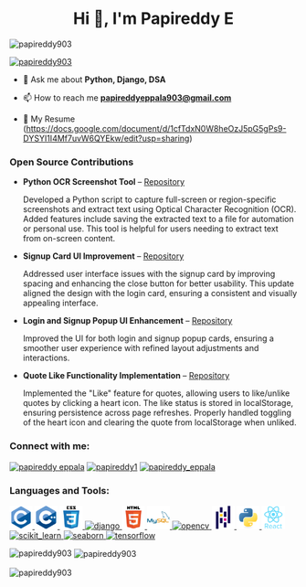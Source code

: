 <h1 align="center">Hi 👋, I'm Papireddy E</h1>
<p align="left"> <img src="https://komarev.com/ghpvc/?username=papireddy903&label=Profile%20views&color=0e75b6&style=flat" alt="papireddy903" /> </p>

<p align="left"> <a href="https://github.com/ryo-ma/github-profile-trophy"><img src="https://user-images.githubusercontent.com/74038190/212746035-d5c61762-973c-44c0-aec7-887f3b7690e3.gif" alt="papireddy903" /></a> </p>


- 💬 Ask me about **Python, Django, DSA**

- 📫 How to reach me **papireddyeppala903@gmail.com**

- 📄 My Resume (https://docs.google.com/document/d/1cfTdxN0W8heOzJ5pG5gPs9-DYSYI1I4Mf7uvW6QYEkw/edit?usp=sharing)

<h3 align="left">Open Source Contributions</h3>
<ul>
  <li>
    <strong>Python OCR Screenshot Tool</strong> – <a href="https://github.com/DhanushNehru/Python-Scripts">Repository</a>
    <p>Developed a Python script to capture full-screen or region-specific screenshots and extract text using Optical Character Recognition (OCR). Added features include saving the extracted text to a file for automation or personal use. This tool is helpful for users needing to extract text from on-screen content.</p>
  </li>
  <li>
    <strong>Signup Card UI Improvement</strong> – <a href="https://github.com/Anu27n/603work">Repository</a>
    <p>Addressed user interface issues with the signup card by improving spacing and enhancing the close button for better usability. This update aligned the design with the login card, ensuring a consistent and visually appealing interface.</p>
  </li>
  <li>
    <strong>Login and Signup Popup UI Enhancement</strong> – <a href="https://github.com/anuragverma108/WildGuard/">Repository</a>
    <p>Improved the UI for both login and signup popup cards, ensuring a smoother user experience with refined layout adjustments and interactions.</p>
  </li>
  <li>
    <strong>Quote Like Functionality Implementation</strong> – <a href="https://github.com/Shariar-Hasan/QuoteVerse">Repository</a>
    <p>Implemented the "Like" feature for quotes, allowing users to like/unlike quotes by clicking a heart icon. The like status is stored in localStorage, ensuring persistence across page refreshes. Properly handled toggling of the heart icon and clearing the quote from localStorage when unliked.</p>
  </li>
</ul>


<h3 align="left">Connect with me:</h3>
<p align="left">
<a href="https://linkedin.com/in/papireddy eppala" target="blank"><img align="center" src="https://raw.githubusercontent.com/rahuldkjain/github-profile-readme-generator/master/src/images/icons/Social/linked-in-alt.svg" alt="papireddy eppala" height="30" width="40" /></a>
<a href="https://www.codechef.com/users/papireddy1" target="blank"><img align="center" src="https://cdn.jsdelivr.net/npm/simple-icons@3.1.0/icons/codechef.svg" alt="papireddy1" height="30" width="40" /></a>
<a href="https://www.leetcode.com/papireddy_eppala" target="blank"><img align="center" src="https://raw.githubusercontent.com/rahuldkjain/github-profile-readme-generator/master/src/images/icons/Social/leet-code.svg" alt="papireddy_eppala" height="30" width="40" /></a>
</p>

<h3 align="left">Languages and Tools:</h3>
<p align="left"> <a href="https://www.cprogramming.com/" target="_blank" rel="noreferrer"> <img src="https://raw.githubusercontent.com/devicons/devicon/master/icons/c/c-original.svg" alt="c" width="40" height="40"/> </a> <a href="https://www.w3schools.com/cpp/" target="_blank" rel="noreferrer"> <img src="https://raw.githubusercontent.com/devicons/devicon/master/icons/cplusplus/cplusplus-original.svg" alt="cplusplus" width="40" height="40"/> </a> <a href="https://www.w3schools.com/css/" target="_blank" rel="noreferrer"> <img src="https://raw.githubusercontent.com/devicons/devicon/master/icons/css3/css3-original-wordmark.svg" alt="css3" width="40" height="40"/> </a> <a href="https://www.djangoproject.com/" target="_blank" rel="noreferrer"> <img src="https://cdn.worldvectorlogo.com/logos/django.svg" alt="django" width="40" height="40"/> </a> <a href="https://www.w3.org/html/" target="_blank" rel="noreferrer"> <img src="https://raw.githubusercontent.com/devicons/devicon/master/icons/html5/html5-original-wordmark.svg" alt="html5" width="40" height="40"/> </a> <a href="https://www.mysql.com/" target="_blank" rel="noreferrer"> <img src="https://raw.githubusercontent.com/devicons/devicon/master/icons/mysql/mysql-original-wordmark.svg" alt="mysql" width="40" height="40"/> </a> <a href="https://opencv.org/" target="_blank" rel="noreferrer"> <img src="https://www.vectorlogo.zone/logos/opencv/opencv-icon.svg" alt="opencv" width="40" height="40"/> </a> <a href="https://pandas.pydata.org/" target="_blank" rel="noreferrer"> <img src="https://raw.githubusercontent.com/devicons/devicon/2ae2a900d2f041da66e950e4d48052658d850630/icons/pandas/pandas-original.svg" alt="pandas" width="40" height="40"/> </a> <a href="https://www.python.org" target="_blank" rel="noreferrer"> <img src="https://raw.githubusercontent.com/devicons/devicon/master/icons/python/python-original.svg" alt="python" width="40" height="40"/> </a> <a href="https://reactjs.org/" target="_blank" rel="noreferrer"> <img src="https://raw.githubusercontent.com/devicons/devicon/master/icons/react/react-original-wordmark.svg" alt="react" width="40" height="40"/> </a> <a href="https://scikit-learn.org/" target="_blank" rel="noreferrer"> <img src="https://upload.wikimedia.org/wikipedia/commons/0/05/Scikit_learn_logo_small.svg" alt="scikit_learn" width="40" height="40"/> </a> <a href="https://seaborn.pydata.org/" target="_blank" rel="noreferrer"> <img src="https://seaborn.pydata.org/_images/logo-mark-lightbg.svg" alt="seaborn" width="40" height="40"/> </a> <a href="https://www.tensorflow.org" target="_blank" rel="noreferrer"> <img src="https://www.vectorlogo.zone/logos/tensorflow/tensorflow-icon.svg" alt="tensorflow" width="40" height="40"/> </a> </p>

<p><img align="left" src="https://github-readme-stats.vercel.app/api/top-langs?username=papireddy903&show_icons=true&locale=en&layout=compact" alt="papireddy903" /></p>

<p>&nbsp;<img align="center" src="https://github-readme-stats.vercel.app/api?username=papireddy903&show_icons=true&locale=en" alt="papireddy903" /></p>

<p><img align="center" src="https://github-readme-streak-stats.herokuapp.com/?user=papireddy903&" alt="papireddy903" /></p>

